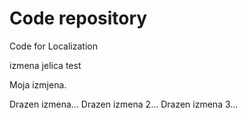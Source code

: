 # Code repository
Code for Localization

<jelica/> izmena jelica test

<Drazen>
Moja izmjena.

Drazen izmena...
Drazen izmena 2...
Drazen izmena 3...
</Drazen>
